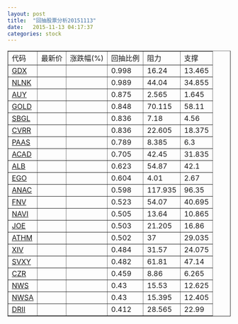 ```yaml
---
layout: post
title:  "回抽股票分析20151113"
date:   2015-11-13 04:17:37
categories: stock
---
```

<script type="text/javascript">
var stockList = []
stockList.push('gb_gdx');
stockList.push('gb_nlnk');
stockList.push('gb_auy');
stockList.push('gb_gold');
stockList.push('gb_sbgl');
stockList.push('gb_cvrr');
stockList.push('gb_paas');
stockList.push('gb_acad');
stockList.push('gb_alb');
stockList.push('gb_ego');
stockList.push('gb_anac');
stockList.push('gb_fnv');
stockList.push('gb_navi');
stockList.push('gb_joe');
stockList.push('gb_athm');
stockList.push('gb_xiv');
stockList.push('gb_svxy');
stockList.push('gb_czr');
stockList.push('gb_nws');
stockList.push('gb_nwsa');
stockList.push('gb_drii');
</script>
<table border="1">
 <tr>
 <td>代码</td>
 <td>最新价</td>
 <td>涨跌幅(%)</td>
 <td>回抽比例</td>
 <td>阻力</td>
 <td>支撑</td>
</tr>
  <tr id="gdx">
  <td><a href="http://stock.finance.sina.com.cn/usstock/quotes/GDX.html" target="_blank">GDX</a></td><td></td><td></td><td>0.998</td><td>16.24</td><td>13.465</td></tr>
  <tr id="nlnk">
  <td><a href="http://stock.finance.sina.com.cn/usstock/quotes/NLNK.html" target="_blank">NLNK</a></td><td></td><td></td><td>0.989</td><td>44.04</td><td>34.855</td></tr>
  <tr id="auy">
  <td><a href="http://stock.finance.sina.com.cn/usstock/quotes/AUY.html" target="_blank">AUY</a></td><td></td><td></td><td>0.875</td><td>2.565</td><td>1.645</td></tr>
  <tr id="gold">
  <td><a href="http://stock.finance.sina.com.cn/usstock/quotes/GOLD.html" target="_blank">GOLD</a></td><td></td><td></td><td>0.848</td><td>70.115</td><td>58.11</td></tr>
  <tr id="sbgl">
  <td><a href="http://stock.finance.sina.com.cn/usstock/quotes/SBGL.html" target="_blank">SBGL</a></td><td></td><td></td><td>0.836</td><td>7.18</td><td>4.56</td></tr>
  <tr id="cvrr">
  <td><a href="http://stock.finance.sina.com.cn/usstock/quotes/CVRR.html" target="_blank">CVRR</a></td><td></td><td></td><td>0.836</td><td>22.605</td><td>18.375</td></tr>
  <tr id="paas">
  <td><a href="http://stock.finance.sina.com.cn/usstock/quotes/PAAS.html" target="_blank">PAAS</a></td><td></td><td></td><td>0.789</td><td>8.385</td><td>6.3</td></tr>
  <tr id="acad">
  <td><a href="http://stock.finance.sina.com.cn/usstock/quotes/ACAD.html" target="_blank">ACAD</a></td><td></td><td></td><td>0.705</td><td>42.45</td><td>31.835</td></tr>
  <tr id="alb">
  <td><a href="http://stock.finance.sina.com.cn/usstock/quotes/ALB.html" target="_blank">ALB</a></td><td></td><td></td><td>0.623</td><td>54.87</td><td>42.1</td></tr>
  <tr id="ego">
  <td><a href="http://stock.finance.sina.com.cn/usstock/quotes/EGO.html" target="_blank">EGO</a></td><td></td><td></td><td>0.604</td><td>4.01</td><td>2.67</td></tr>
  <tr id="anac">
  <td><a href="http://stock.finance.sina.com.cn/usstock/quotes/ANAC.html" target="_blank">ANAC</a></td><td></td><td></td><td>0.598</td><td>117.935</td><td>96.35</td></tr>
  <tr id="fnv">
  <td><a href="http://stock.finance.sina.com.cn/usstock/quotes/FNV.html" target="_blank">FNV</a></td><td></td><td></td><td>0.523</td><td>54.07</td><td>40.695</td></tr>
  <tr id="navi">
  <td><a href="http://stock.finance.sina.com.cn/usstock/quotes/NAVI.html" target="_blank">NAVI</a></td><td></td><td></td><td>0.505</td><td>13.64</td><td>10.865</td></tr>
  <tr id="joe">
  <td><a href="http://stock.finance.sina.com.cn/usstock/quotes/JOE.html" target="_blank">JOE</a></td><td></td><td></td><td>0.503</td><td>21.205</td><td>16.86</td></tr>
  <tr id="athm">
  <td><a href="http://stock.finance.sina.com.cn/usstock/quotes/ATHM.html" target="_blank">ATHM</a></td><td></td><td></td><td>0.502</td><td>37</td><td>29.035</td></tr>
  <tr id="xiv">
  <td><a href="http://stock.finance.sina.com.cn/usstock/quotes/XIV.html" target="_blank">XIV</a></td><td></td><td></td><td>0.484</td><td>31.57</td><td>24.075</td></tr>
  <tr id="svxy">
  <td><a href="http://stock.finance.sina.com.cn/usstock/quotes/SVXY.html" target="_blank">SVXY</a></td><td></td><td></td><td>0.482</td><td>61.81</td><td>47.14</td></tr>
  <tr id="czr">
  <td><a href="http://stock.finance.sina.com.cn/usstock/quotes/CZR.html" target="_blank">CZR</a></td><td></td><td></td><td>0.459</td><td>8.86</td><td>6.265</td></tr>
  <tr id="nws">
  <td><a href="http://stock.finance.sina.com.cn/usstock/quotes/NWS.html" target="_blank">NWS</a></td><td></td><td></td><td>0.43</td><td>15.53</td><td>12.625</td></tr>
  <tr id="nwsa">
  <td><a href="http://stock.finance.sina.com.cn/usstock/quotes/NWSA.html" target="_blank">NWSA</a></td><td></td><td></td><td>0.43</td><td>15.395</td><td>12.405</td></tr>
  <tr id="drii">
  <td><a href="http://stock.finance.sina.com.cn/usstock/quotes/DRII.html" target="_blank">DRII</a></td><td></td><td></td><td>0.412</td><td>28.565</td><td>22.99</td></tr>
</table>

